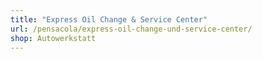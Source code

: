 ```yaml
---
title: "Express Oil Change & Service Center"
url: /pensacola/express-oil-change-und-service-center/
shop: Autowerkstatt
---
```

